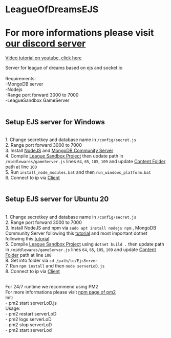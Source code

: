 # LeagueOfDreamsEJS
# For more informations please visit <a href="https://discord.gg/NUDmnGR2ka">our discord server</a>

<a href="https://www.youtube.com/watch?v=Kx1fhEyY2dk">Video tutorial on youtube, click here</a>

Server for league of dreams based on ejs and socket.io<br>
<br>
Requirements:<br>
 -MongoDB server<br>
 -Nodejs<br>
 -Range port forward 3000 to 7000<br>
 -LeagueSandbox GameServer<br>
<br>
<h2>Setup EJS server for Windows</h2><br>
1. Change secretkey and database name in <code>/config/secret.js</code><br>
2. Range port forward 3000 to 7000<br>
3. Install <a href="https://nodejs.dev">NodeJS</a> and <a href="https://www.mongodb.com/try/download/community">MongoDB Community Server</a><br>
4. Compile <a href="https://github.com/LeagueSandbox/GameServer">League Sandbox Project</a> then update path in <code>/middlewares/gameServer.js</code> lines <code>64</code>, <code>65</code>, <code>105</code>, <code>109</code> and update <a href="https://github.com/LeagueSandbox/LeagueSandbox-Default">Content Folder</a> path at line <code>100</code><br>
5. Run <code>install_node_modules.bat</code> and then <code>run_windows_platform.bat</code><br>
6. Connect to ip via <a href="https://github.com/Tintarul/LeagueOfDreamsElectron">Client</a><br><br>

<h2>Setup EJS server for Ubuntu 20</h2><br>
1. Change secretkey and database name in <code>/config/secret.js</code><br>
2. Range port forward 3000 to 7000<br>
3. Install NodeJS and npm via <code>sudo apt install nodejs npm</code> , MongoDB Community Server following this <a href="https://www.mongodb.com/docs/manual/tutorial/install-mongodb-on-ubuntu/">tutorial</a> and most important dotnet following this <a href="https://tecadmin.net/how-to-install-net-core-on-ubuntu-20-04/">tutorial</a><br>
5. Compile <a href="https://github.com/LeagueSandbox/GameServer">League Sandbox Project</a> using <code>dotnet build .</code> then update path in <code>/middlewares/gameServer.js</code> lines <code>64</code>, <code>65</code>, <code>105</code>, <code>109</code> and update <a href="https://github.com/LeagueSandbox/LeagueSandbox-Default">Content Folder</a> path at line <code>100</code><br>
8. Get into folder via <code>cd /path/to/EjsServer</code><br>
7. Run <code>npm install</code> and then <code>node serverLoD.js</code><br>
8. Connect to ip via <a href="https://github.com/Tintarul/LeagueOfDreamsElectron">Client</a><br><br>

For 24/7 runtime we recommend using PM2<br>
For more informations please visit <a href="https://www.npmjs.com/package/pm2">npm page of pm2</a><br>
 Init:<br>
     - pm2 start serverLoD.js<br>
 Usage:<br>
     - pm2 restart serverLoD<br>
     - pm2 logs serverLoD<br>
     - pm2 stop serverLoD<br>
     - pm2 start serverLod<br>
